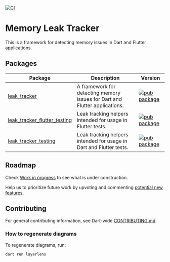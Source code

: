
[![CI](https://github.com/dart-lang/leak_tracker/actions/workflows/ci.yaml/badge.svg)](https://github.com/dart-lang/leak_tracker/actions/workflows/ci.yaml)

# Memory Leak Tracker

This is a framework for detecting memory issues in Dart and Flutter applications.

## Packages

| Package | Description | Version |
| --- | --- | --- |
| [leak_tracker](pkgs/leak_tracker/) | A framework for detecting memory issues for Dart and Flutter applications. | [![pub package](https://img.shields.io/pub/v/leak_tracker.svg)](https://pub.dev/packages/leak_tracker) |
| [leak_tracker_flutter_testing](pkgs/leak_tracker_flutter_testing/) | Leak tracking helpers intended for usage in Flutter tests. | [![pub package](https://img.shields.io/pub/v/leak_tracker_flutter_testing.svg)](https://pub.dev/packages/leak_tracker_flutter_testing) |
| [leak_tracker_testing](pkgs/leak_tracker_testing/) | Leak tracking helpers intended for usage in Dart and Flutter tests. | [![pub package](https://img.shields.io/pub/v/leak_tracker_testing.svg)](https://pub.dev/packages/leak_tracker_testing) |

## Roadmap

Check [Work in progress](https://github.com/dart-lang/leak_tracker/labels/P1) to see what is under construction.

Help us to prioritize future work by upvoting and commenting [potential new features](https://github.com/dart-lang/leak_tracker/labels/P2).

## Contributing

For general contributing information, see Dart-wide [CONTRIBUTING.md](https://github.com/dart-lang/.github/blob/main/CONTRIBUTING.md).

### How to regenerate diagrams

To regenerate diagrams, run:

```shell
dart run layerlens
```
